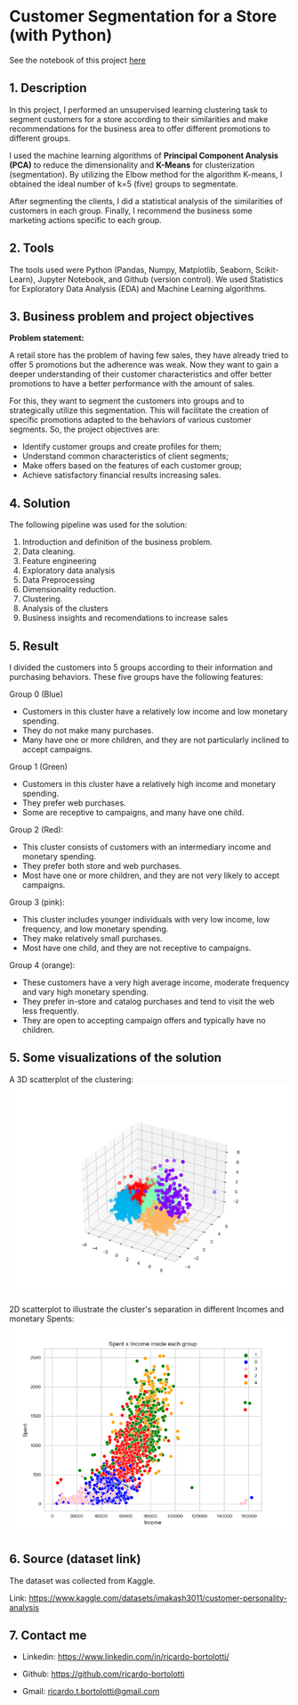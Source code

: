 # Customer Segmentation for a Store (with Python)
See the notebook of this project [here](customer_segmentation.ipynb)

## 1. Description

In this project, I performed an unsupervised learning clustering task to segment customers for a store according to their similarities and make recommendations for the business area to offer different promotions to different groups.

I used the machine learning algorithms of **Principal Component Analysis (PCA)** to reduce the dimensionality and **K-Means** for clusterization (segmentation).  By utilizing the Elbow method for the algorithm K-means, I obtained the ideal number of k=5 (five) groups to segmentate.

After segmenting the clients, I did a statistical analysis of the similarities of customers in each group. Finally, I recommend the business some marketing actions specific to each group.

## 2. Tools

The tools used were Python (Pandas, Numpy, Matplotlib, Seaborn, Scikit-Learn), Jupyter Notebook, and Github (version control). We used Statistics for Exploratory Data Analysis (EDA) and Machine Learning algorithms.

## 3. Business problem and project objectives

**Problem statement:**

A retail store has the problem of having few sales, they have already tried to offer 5 promotions but the adherence was weak. Now they want to gain a deeper understanding of their customer characteristics and offer better promotions to have a better performance with the amount of sales.

For this, they want to segment the customers into groups and to strategically utilize this segmentation. This will facilitate the creation of specific promotions adapted to the behaviors of various customer segments. So, the project objectives are:

+ Identify customer groups and create profiles for them;
+ Understand common characteristics of client segments;
+ Make offers based on the features of each customer group;
+ Achieve satisfactory financial results increasing sales.

## 4. Solution

The following pipeline was used for the solution:

1. Introduction and definition of the business problem.
2. Data cleaning.
3. Feature engineering
4. Exploratory data analysis
5. Data Preprocessing
6. Dimensionality reduction.
7. Clustering.
8. Analysis of the clusters
9. Business insights and recomendations to increase sales

## 5. Result

I divided the customers into 5 groups according to their information and purchasing behaviors. These five groups have the following features:

Group 0 (Blue)
+ Customers in this cluster have a relatively low income and low monetary spending.
+ They do not make many purchases.
+ Many have one or more children, and they are not particularly inclined to accept campaigns.

Group 1 (Green)
+ Customers in this cluster have a relatively high income and monetary spending.
+ They prefer web purchases.
+ Some are receptive to campaigns, and many have one child.

Group 2 (Red):
+ This cluster consists of customers with an intermediary income and monetary spending.
+ They prefer both store and web purchases.
+ Most have one or more children, and they are not very likely to accept campaigns.

Group 3 (pink):
+ This cluster includes younger individuals with very low income, low frequency, and low monetary spending.
+ They make relatively small purchases.
+ Most have one child, and they are not receptive to campaigns.

Group 4 (orange): 
+ These customers have a very high average income, moderate frequency and vary high monetary spending.
+ They prefer in-store and catalog purchases and tend to visit the web less frequently.
+ They are open to accepting campaign offers and typically have no children.

## 5. Some visualizations of the solution

A 3D scatterplot of the clustering:
![](3d_scatterplot.png)

2D scatterplot to illustrate the cluster's separation in different Incomes and monetary Spents:
![](spent_income.png)

## 6. Source (dataset link)

The dataset was collected from Kaggle.

Link: https://www.kaggle.com/datasets/imakash3011/customer-personality-analysis

## 7. Contact me

+ Linkedin: https://www.linkedin.com/in/ricardo-bortolotti/

+ Github: https://github.com/ricardo-bortolotti

+ Gmail: ricardo.t.bortolotti@gmail.com
